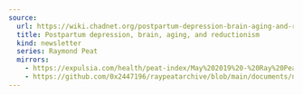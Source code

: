 ```yaml
---
source:
  url: https://wiki.chadnet.org/postpartum-depression-brain-aging-and-reductionism.pdf
  title: Postpartum depression, brain, aging, and reductionism
  kind: newsletter
  series: Raymond Peat
  mirrors:
    - https://expulsia.com/health/peat-index/May%202019%20-%20Ray%20Peat's%20Newsletter%20.pdf
    - https://github.com/0x2447196/raypeatarchive/blob/main/documents/newsletters/postpartum-depression-brain-aging-and-reductionism.txt
---
```

